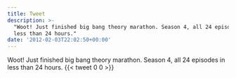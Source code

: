 ```yaml
---
title: Tweet
description: >-
  "Woot! Just finished big bang theory marathon. Season 4, all 24 episodes in
  less than 24 hours."
date: '2012-02-03T22:02:50+00:00'
---
```

Woot! Just finished big bang theory marathon. Season 4, all 24 episodes in less than 24 hours.
      {{< tweet 0 0 >}}
    
